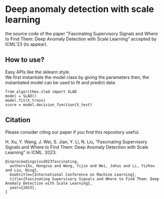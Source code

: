 # Deep anomaly detection with scale learning

the source code of the paper "Fascinating Supervisory Signals and Where to Find Them:
Deep Anomaly Detection with Scale Learning" accepted by ICML'23 (to appear). 


## How to use?
Easy APIs like the sklearn style.   
We first instantiate the model class by giving the parameters
then, the instantiated model can be used to fit and predict data

```
from algorithms.slad import SLAD
model = SLAD()
model.fit(X_train)
score = model.decision_function(X_test)
```

## Citation

Please consider citing our paper if you find this repository useful.

H. Xu, Y. Wang, J. Wei, S. Jian, Y. Li, N. Liu, "Fascinating Supervisory Signals and Where to Find Them:
Deep Anomaly Detection with Scale Learning" 
in ICML. 2023. 

```
@inproceedings{xu2023fascinating,
  author={Xu, Hongzuo and Wang, Yijie and Wei, Juhui and Li, Yizhou and Liu, Ning},  
  booktitle={International Conference on Machine Learning},  
  title={Fascinating Supervisory Signals and Where to Find Them: Deep Anomaly Detection with Scale Learning},   
  year={2023},
}
```
